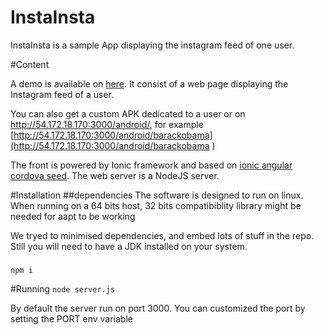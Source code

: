 InstaInsta
==========================

InstaInsta is a sample App displaying the instagram feed of one user.

#Content

A demo is available on [here](http://54.172.18.170:3000).
It consist of a web page displaying the Instagram feed of a user.

You can also get a custom APK dedicated to a user or on [http://54.172.18.170:3000/android/<username>](http://54.172.18.170:3000/android/<username>), for example [http://54.172.18.170:3000/android/barackobama](http://54.172.18.170:3000/android/barackobama ) 

The front is powered by Ionic framework and based on [ionic angular cordova seed](https://github.com/driftyco/ionic-angular-cordova-seed).
The web server is a NodeJS server.


#Installation
##dependencies
The software is designed to run on linux.
When running on a 64 bits host, 32 bits compatibiblity library might be needed for aapt to be working

We tryed to minimised dependencies, and embed lots of stuff in the repo. Still you will need to have a JDK installed on your system.

###
```npm i```

#Running
```node server.js```

By default the server run on port 3000.
You can customized the port by setting the PORT env variable
